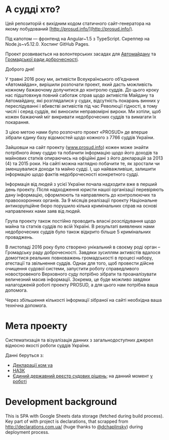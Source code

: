 # А судді хто?

Цей репозиторій є вихідним кодом статичного сайт-генератора на якому побудований [http://prosud.info/](http://prosud.info/).

Під капотом — фронтенд на Angular~1.5 з TypeScript. Скреппер на Node.js~v5.12.0. Хостинг GitHub Pages.

Проект розвивається на волонтерських засадах для [Автомайдану](http://automaidan.org.ua/) та [Громадської ради доброчесності](http://vkksu.gov.ua/ua/gromadska-rada-dobrotchiesnosti/).

Доброго дня!

У травні 2016 року ми, активісти Всеукраїнського об’єднання «Автомайдан», вирішили розпочати проект, який дасть можливість кожному бажаючому долучитися до контролю суддів. До цього кроку нас підштовхнув повний саботаж справ щодо активістів Майдану та Автомайдану, які розглядалися у судах, відсутність покарань винних у переслідуванні і вбивстві активістів під час Революції гідності, в тому числі і серед суддів, які виносили неправомірні вироки. Ми хотіли, щоб кожен бажаючий міг викривати недоброчесних суддів та вимагати їх покарання.

З цією метою нами було розпочато проект «PROSUD» де вперше зібрали єдину базу відомостей щодо кожного з 7766 суддів України.

Зайшовши на сайт проекту (www.prosud.info) кожен може знайти потрібного йому суддю та побачити інформацію щодо його доходів та майнових статків опираючись на офіційні дані з його декларацій за 2013 (4) та 2015 роки. На сайті можна наглядно побачити те, як зростали чи зменшувалися доходи та майно судді. І, що найважливіше, залишити інформацію щодо фактів недоброчесності конкретного судді. 

Інформація від людей з усієї України почала надходити вже в перший день проекту. Після надходження юристи нашої організації перевіряють дану інформацію, оформлюють та направляють до контролюючих та правоохоронних органів. За 9 місяців реалізації проекту Національне антикорупційне бюро  порушило кілька кримінальних справ на основі направлених нами заяв від людей.

Група проекту також постійно проводить власні розслідування щодо майна та статків суддів по всій Україні. В результаті виявлених нами недоброчесних суддів було також відкрито більше 5 кримінальних проваджень.

В листопаді 2016 року було створено унікальний в своєму роді орган – Громадську раду доброчесності. Завдяки зусиллям активістів вдалося домогтися реальних повноважень громадськості в процесі набору, атестації та звільнення суддів. Однак для того, щоб провести дійсне очищення судової системи, запустити роботу справедливого новостровеного Верховного суду потрібно зібрати та проаналізувати величезний масив інформації. Зокрема, це буде можливо завдяки налагодженій роботі проекту PROSUD, а для цього нам потрібна ваша допомога.

Через збільшення кількості інформації зібраної на сайті необхідна ваша технічна допомога.

# Мета проекту

Систематизація та візуалізація данних з загальнодоступних джерел відносно якості роботи суддів України.

Данні беруться з:
* [Декларації ком уа](https://declarations.com.ua/)
* [НАЗК](https://public.nazk.gov.ua/)
* [Єдиний державний реєстр судових рішень](http://reyestr.court.gov.ua/); на данний момент [у роботі](https://github.com/automaidan/judges/issues/103)

# Development background
This is SPA with Google Sheets data storage (fetched during build process).
Key part of with project is declarations, that scrapped from http://declarations.com.ua/ (huge thanks to [@dchaplinsky](https://github.com/dchaplinsky)) during deployment process.
